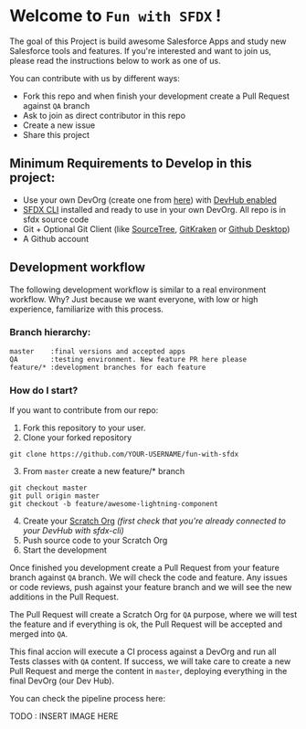 # Welcome to `Fun with SFDX` !
The goal of this Project is build awesome Salesforce Apps and study new Salesforce tools and features. If you're interested and want to join us, please read the instructions below to work as one of us.

You can contribute with us by different ways:
* Fork this repo and when finish your development create a Pull Request against `QA` branch
* Ask to join as direct contributor in this repo
* Create a new issue
* Share this project

## Minimum Requirements to Develop in this project:
 * Use your own DevOrg (create one from [here](https://developer.salesforce.com/signup)) with [DevHub enabled](https://help.salesforce.com/articleView?id=sfdx_setup_enable_devhub.htm&type=0)
 * [SFDX CLI](https://developer.salesforce.com/docs/atlas.en-us.sfdx_setup.meta/sfdx_setup/sfdx_setup_install_cli.htm) installed and ready to use in your own DevOrg. All repo is in sfdx source code
 * Git + Optional Git Client (like [SourceTree](https://www.sourcetreeapp.com/), [GitKraken](https://www.gitkraken.com/) or [Github Desktop](https://desktop.github.com/))
 * A Github account

 ## Development workflow
The following development workflow is similar to a real environment workflow. Why? Just because we want everyone, with low or high experience, familiarize with this process.

### Branch hierarchy:
    master    :final versions and accepted apps
    QA        :testing environment. New feature PR here please
    feature/* :development branches for each feature

### How do I start?
If you want to contribute from our repo:
1. Fork this repository to your user.
2. Clone your forked repository
```
git clone https://github.com/YOUR-USERNAME/fun-with-sfdx
```
3. From `master` create a new feature/* branch
```
git checkout master
git pull origin master
git checkout -b feature/awesome-lightning-component
```
4. Create your [Scratch Org](https://developer.salesforce.com/docs/atlas.en-us.sfdx_dev.meta/sfdx_dev/sfdx_dev_scratch_orgs_create.htm) _(first check that you're already connected to your DevHub with sfdx-cli)_ 
5. Push source code to your Scratch Org
6. Start the development

Once finished you development create a Pull Request from your feature branch against `QA` branch. We will check the code and feature. Any issues or code reviews, push against your feature branch and we will see the new additions in the Pull Request.

The Pull Request will create a Scratch Org for `QA` purpose, where we will test the feature and if everything is ok, the Pull Request will be accepted and merged into `QA`.

This final accion will execute a CI process against a DevOrg and run all Tests classes with `QA` content. If success, we will take care to create a new Pull Request and merge the content in `master`, deploying everything in the final DevOrg (our Dev Hub).

You can check the pipeline process here:

TODO : INSERT IMAGE HERE